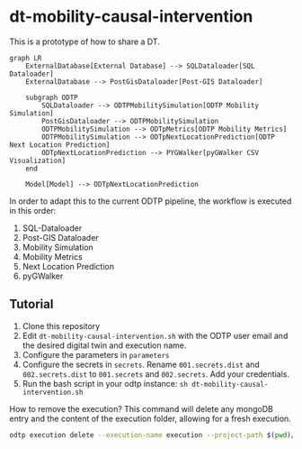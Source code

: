 # dt-mobility-causal-intervention

This is a prototype of how to share a DT. 

```mermaid
graph LR
    ExternalDatabase[External Database] --> SQLDataloader[SQL Dataloader]
    ExternalDatabase --> PostGisDataloader[Post-GIS Dataloader]

    subgraph ODTP
        SQLDataloader --> ODTPMobilitySimulation[ODTP Mobility Simulation]
        PostGisDataloader --> ODTPMobilitySimulation
        ODTPMobilitySimulation --> ODTpMetrics[ODTP Mobility Metrics]
        ODTPMobilitySimulation --> ODTpNextLocationPrediction[ODTP Next Location Prediction]
        ODTpNextLocationPrediction --> PYGWalker[pyGWalker CSV Visualization]
    end

    Model[Model] --> ODTpNextLocationPrediction
```

In order to adapt this to the current ODTP pipeline, the workflow is executed in this order:

1. SQL-Dataloader
2. Post-GIS Dataloader
3. Mobility Simulation 
4. Mobility Metrics
5. Next Location Prediction
6. pyGWalker

## Tutorial

1. Clone this repository
2. Edit `dt-mobility-causal-intervention.sh` with the ODTP user email and the desired digital twin and execution name. 
3. Configure the parameters in `parameters`
4. Configure the secrets in `secrets`. Rename `001.secrets.dist` and `002.secrets.dist` to `001.secrets` and `002.secrets`. Add your credentials. 
5. Run the bash script in your odtp instance: `sh dt-mobility-causal-intervention.sh`


How to remove the execution? This command will delete any mongoDB entry and the content of the execution folder, allowing for a fresh execution.

```bash
odtp execution delete --execution-name execution --project-path $(pwd)/dt-mobility-causal-intervention/execution
```
